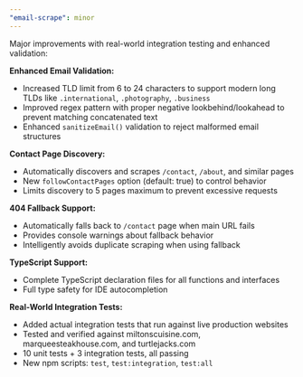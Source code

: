 ```yaml
---
"email-scrape": minor
---
```


Major improvements with real-world integration testing and enhanced validation:

**Enhanced Email Validation:**
- Increased TLD limit from 6 to 24 characters to support modern long TLDs like `.international`, `.photography`, `.business`
- Improved regex pattern with proper negative lookbehind/lookahead to prevent matching concatenated text
- Enhanced `sanitizeEmail()` validation to reject malformed email structures

**Contact Page Discovery:**
- Automatically discovers and scrapes `/contact`, `/about`, and similar pages
- New `followContactPages` option (default: true) to control behavior
- Limits discovery to 5 pages maximum to prevent excessive requests

**404 Fallback Support:**
- Automatically falls back to `/contact` page when main URL fails
- Provides console warnings about fallback behavior
- Intelligently avoids duplicate scraping when using fallback

**TypeScript Support:**
- Complete TypeScript declaration files for all functions and interfaces
- Full type safety for IDE autocompletion

**Real-World Integration Tests:**
- Added actual integration tests that run against live production websites
- Tested and verified against miltonscuisine.com, marqueesteakhouse.com, and turtlejacks.com
- 10 unit tests + 3 integration tests, all passing
- New npm scripts: `test`, `test:integration`, `test:all`

